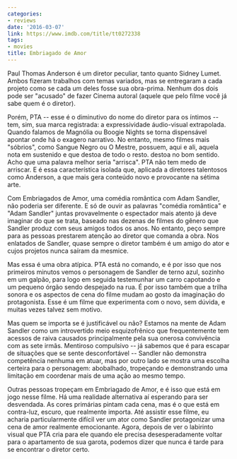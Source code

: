 ```yaml
---
categories:
- reviews
date: '2016-03-07'
link: https://www.imdb.com/title/tt0272338
tags:
- movies
title: Embriagado de Amor
---
```


Paul Thomas Anderson é um diretor peculiar, tanto quanto Sidney Lumet. Ambos fizeram trabalhos com temas variados, mas se entregaram a cada projeto como se cada um deles fosse sua obra-prima. Nenhum dos dois pode ser "acusado" de fazer Cinema autoral (aquele que pelo filme você já sabe quem é o diretor).

Porém, PTA -- esse é o diminutivo do nome do diretor para os íntimos -- tem, sim, sua marca registrada: a expressividade áudio-visual extrapolada. Quando falamos de Magnólia ou Boogie Nights se torna dispensável apontar onde há o exagero narrativo. No entanto, mesmo filmes mais "sóbrios", como Sangue Negro ou O Mestre, possuem, aqui e ali, aquela nota em sustenido e que destoa de todo o resto. destoa no bom sentido. Acho que uma palavra melhor seria "arrisca". PTA não tem medo de arriscar. E é essa característica isolada que, aplicada a diretores talentosos como Anderson, a que mais gera conteúdo novo e provocante na sétima arte.

Com Embriagados de Amor, uma comédia romântica com Adam Sandler, não poderia ser diferente. E só de ouvir as palavras "comédia romântica" e "Adam Sandler" juntas provavelmente o espectador mais atento já deve imaginar do que se trata, baseado nas dezenas de filmes do gênero que Sandler produz com seus amigos todos os anos. No entanto, peço sempre para as pessoas prestarem atenção ao diretor que comanda a obra. Nos enlatados de Sandler, quase sempre o diretor também é um amigo do ator e cujos projetos nunca saíram da mesmice.

Mas essa é uma obra atípica. PTA está no comando, e é por isso que nos primeiros minutos vemos o personagem de Sandler de terno azul, sozinho em um galpão, para logo em seguida testemunhar um carro capotando e um pequeno órgão sendo despejado na rua. É por isso também que a trilha sonora e os aspectos de cena do filme mudam ao gosto da imaginação do protagonista. Esse é um filme que experimenta com o novo, sem dúvida, e muitas vezes talvez sem motivo.

Mas quem se importa se é justificável ou não? Estamos na mente de Adam Sandler como um introvertido meio esquizofrênico que frequentemente tem acessos de raiva causados principalmente pela sua onerosa convivência com as sete irmãs. Mentiroso compulsivo -- já sabemos que é para escapar de situações que se sente desconfortável -- Sandler não demonstra competência nenhuma em atuar, mas por outro lado se mostra uma escolha certeira para o personagem: abobalhado, tropeçando e demonstrando uma limitação em coordenar mais de uma ação ao mesmo tempo.

Outras pessoas tropeçam em Embriagado de Amor, e é isso que está em jogo nesse filme. Há uma realidade alternativa aí esperando para ser desvendada. As cores primárias pintam cada cena, mas é o que está em contra-luz, escuro, que realmente importa. Até assistir esse filme, eu acharia particularmente difícil ver um ator como Sandler protagonizar uma cena de amor realmente emocionante. Agora, depois de ver o labirinto visual que PTA cria para ele quando ele precisa desesperadamente voltar para o apartamento de sua garota, podemos dizer que nunca é tarde para se encontrar o diretor certo.
